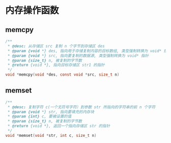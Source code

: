 <!--
 * @Description: 
 * @Version: 1.0
 * @Author: dalao_li
 * @Email: dalao_li@163.com
 * @Date: 2023-06-13 21:10:25
 * @LastEditors: Please set LastEditors
 * @LastEditTime: 2023-11-18 11:41:36
-->

# 内存操作函数

## memcpy

```c
/**
 * @desc: 从存储区 src 复制 n 个字节到存储区 des
 * @param {void *} des, 指向用于存储复制内容的目标数组, 类型强制转换为 void* 指针
 * @param {void *} src, 指向要复制的数据源, 类型强制转换为 void* 指针
 * @param {size_t} n, 被复制的字节数
 * @return {void *}, 指向目标存储区 str1 的指针
 */
void *memcpy(void *des, const void *src, size_t n)
```

## memset

```c
/**
 * @desc: 复制字符 c(一个无符号字符）到参数 str 所指向的字符串的前 n 个字符
 * @param {void *} str, 指向要填充的内存块
 * @param {int} c, 要被设置的值
 * @param {size_t} n, 被复制的字节数
 * @return {void *}, 返回一个指向存储区 str 的指针
 */
void *memset(void *str, int c, size_t n)
```